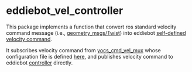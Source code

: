 # eddiebot_vel_controller

This package implements a function that convert ros standard velocity command message (i.e., [geometry_msgs/Twist](http://docs.ros.org/api/geometry_msgs/html/msg/Twist.html)) into eddiebot [self-defined velocity command](eddiebot_msgs/msg/Velocity.msg).



It subscribes velocity command from [yocs_cmd_vel_mux](http://wiki.ros.org/yocs_cmd_vel_mux) whose configuration file is defined [here](../eddiebot_bringup/param/cmd_vel_mux_config.yaml), and publishes velocity command to eddiebot [controller](../eddiebot_bringup/src/eddie_controller.cpp) directly.